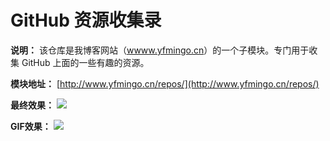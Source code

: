 # GitHub 资源收集录
**说明：**
该仓库是我博客网站（[wwww.yfmingo.cn](wwww.yfmingo.cn)）的一个子模块。专门用于收集 GitHub 上面的一些有趣的资源。

**模块地址：**
[http://www.yfmingo.cn/repos/](http://www.yfmingo.cn/repos/)

**最终效果：**
![](https://yfmingo.oss-cn-beijing.aliyuncs.com/images/20201222153813.png)

**GIF效果：**
![](https://yfmingo.oss-cn-beijing.aliyuncs.com/images/repo2.gif)
